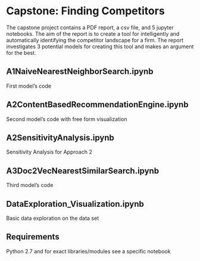 # Capstone: Finding Competitors

The capstone project contains a PDF report, a csv file, and 5 jupyter notebooks. The aim of the report is to create a tool for intelligently and automatically identifying the competitor landscape for a firm. The report investigates 3 potential models for creating this tool and makes an argument for the best. 

## A1NaiveNearestNeighborSearch.ipynb

First model’s code

## A2ContentBasedRecommendationEngine.ipynb

Second model’s code with free form visualization 

## A2SensitivityAnalysis.ipynb

Sensitivity Analysis for Approach 2

## A3Doc2VecNearestSimilarSearch.ipynb

Third model’s code

## DataExploration_Visualization.ipynb

Basic data exploration on the data set

## Requirements

Python 2.7 and for exact libraries/modules see a specific notebook



